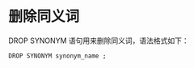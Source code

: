 删除同义词 
==========================



DROP SYNONYM 语句用来删除同义词，语法格式如下：

    DROP SYNONYM synonym_name ;



